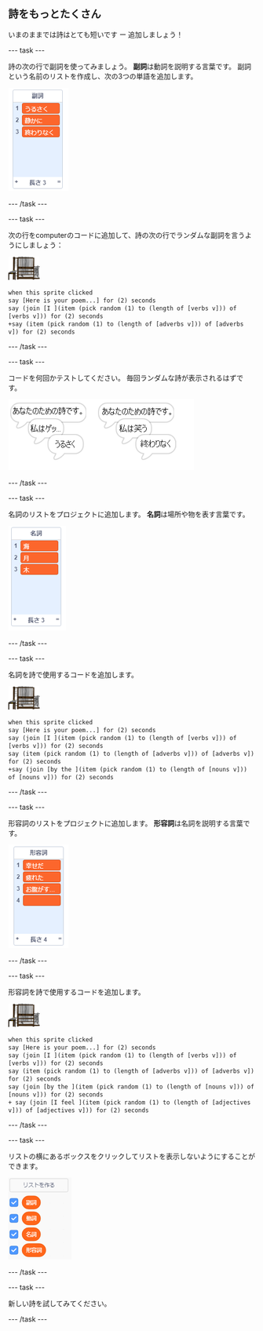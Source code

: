 ## 詩をもっとたくさん

いまのままでは詩はとても短いです ー 追加しましょう！

\--- task \---

詩の次の行で副詞を使ってみましょう。 **副詞**は動詞を説明する言葉です。 副詞という名前のリストを作成し、次の3つの単語を追加します。

![list with the words loudly, silently, endlessly](images/poetry-adverbs.png)

\--- /task \---

\--- task \---

次の行をcomputerのコードに追加して、詩の次の行でランダムな副詞を言うようにしましょう：

![computer スプライト](images/computer-sprite.png)

```blocks3
when this sprite clicked
say [Here is your poem...] for (2) seconds
say (join [I ](item (pick random (1) to (length of [verbs v])) of [verbs v])) for (2) seconds
+say (item (pick random (1) to (length of [adverbs v])) of [adverbs v]) for (2) seconds
```

\--- /task \---

\--- task \---

コードを何回かテストしてください。 毎回ランダムな詩が表示されるはずです。

![副詞のランダムな吹き出し](images/poetry-adverb-test.png)

\--- /task \---

\--- task \---

名詞のリストをプロジェクトに追加します。 **名詞**は場所や物を表す言葉です。

![海、月、木が入った名詞のリスト](images/poetry-nouns.png)

\--- /task \---

\--- task \---

名詞を詩で使用するコードを追加します。

![computer スプライト](images/computer-sprite.png)

```blocks3
when this sprite clicked
say [Here is your poem...] for (2) seconds
say (join [I ](item (pick random (1) to (length of [verbs v])) of [verbs v])) for (2) seconds
say (item (pick random (1) to (length of [adverbs v])) of [adverbs v]) for (2) seconds
+say (join [by the ](item (pick random (1) to (length of [nouns v])) of [nouns v])) for (2) seconds
```

\--- /task \---

\--- task \---

形容詞のリストをプロジェクトに追加します。 **形容詞**は名詞を説明する言葉です。

![幸せだ、疲れた、お腹が減ったの形容詞のリスト](images/poetry-adjectives.png)

\--- /task \---

\--- task \---

形容詞を詩で使用するコードを追加します。

![computer スプライト](images/computer-sprite.png)

```blocks3
when this sprite clicked
say [Here is your poem...] for (2) seconds
say (join [I ](item (pick random (1) to (length of [verbs v])) of [verbs v])) for (2) seconds
say (item (pick random (1) to (length of [adverbs v])) of [adverbs v]) for (2) seconds
say (join [by the ](item (pick random (1) to (length of [nouns v])) of [nouns v])) for (2) seconds
+ say (join [I feel ](item (pick random (1) to (length of [adjectives v])) of [adjectives v])) for (2) seconds
```

\--- /task \---

\--- task \---

リストの横にあるボックスをクリックしてリストを表示しないようにすることができます。

![チェックボックスが選ばれたリスト変数](images/poetry-lists-tick.png)

\--- /task \---

\--- task \---

新しい詩を試してみてください。

\--- /task \---